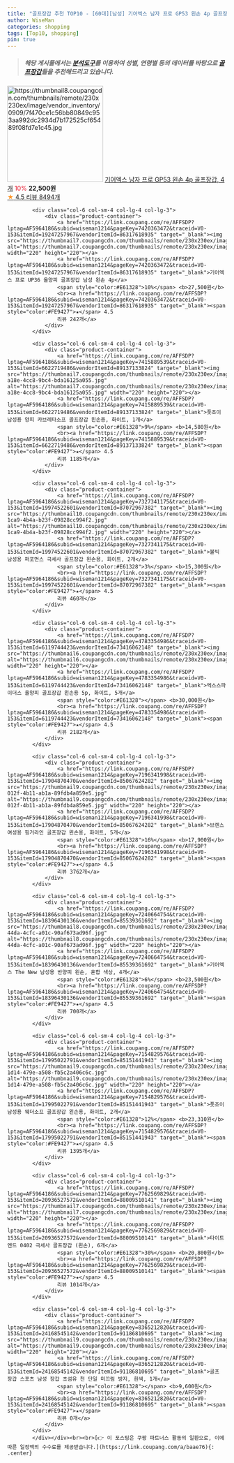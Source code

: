```yaml
---
title: "골프장갑 추천 TOP10 - [60대][남성] 기어엑스 남자 프로 GP53 왼손 4p 골프장갑, 4개"
author: WiseMan
categories: shopping
tags: [Top10, shopping]
pin: true
---
```


> ##### 해당 게시물에서는 [**분석도구**](https://itemscout.io/)를 이용하여 **성별**, **연령별** 등의 데이터를 바탕으로 [**골프장갑**](https://link.coupang.com/a/baae76)들을 추천해드리고 있습니다.
<div class="container"><div class="row">
            <div class="col-6 col-sm-4 col-lg-4 col-lg-3">
                <div class="product-container">
                    <a href="https://link.coupang.com/re/AFFSDP?lptag=AF5964186&subid=wiseman1214&pageKey=7658568513&traceid=V0-153&itemId=20397007837&vendorItemId=84095229909" target="_blank"><img src="https://thumbnail8.coupangcdn.com/thumbnails/remote/230x230ex/image/vendor_inventory/0909/7f470ce1c56bb80849c953aa992dc2934d7b172525cf65489f08fd7e1c45.jpg" alt="https://thumbnail8.coupangcdn.com/thumbnails/remote/230x230ex/image/vendor_inventory/0909/7f470ce1c56bb80849c953aa992dc2934d7b172525cf65489f08fd7e1c45.jpg" width="220" height="220"></a>
                    <a href="https://link.coupang.com/re/AFFSDP?lptag=AF5964186&subid=wiseman1214&pageKey=7658568513&traceid=V0-153&itemId=20397007837&vendorItemId=84095229909" target="_blank">기어엑스 남자 프로 GP53 왼손 4p 골프장갑, 4개</a>
                    <span style="color:#E61328">10%</span> <b>22,500원</b>
                    <br><a href="https://link.coupang.com/re/AFFSDP?lptag=AF5964186&subid=wiseman1214&pageKey=7658568513&traceid=V0-153&itemId=20397007837&vendorItemId=84095229909" target="_blank"><span style="color:#FE9427">★</span> 4.5
                    리뷰 8494개</a>
                </div>
            </div>
            
            <div class="col-6 col-sm-4 col-lg-4 col-lg-3">
                <div class="product-container">
                    <a href="https://link.coupang.com/re/AFFSDP?lptag=AF5964186&subid=wiseman1214&pageKey=7420363472&traceid=V0-153&itemId=19247257967&vendorItemId=86317618935" target="_blank"><img src="https://thumbnail7.coupangcdn.com/thumbnails/remote/230x230ex/image/vendor_inventory/2475/756dfbf728702487c5600b0b480d892e16348d7764a3cc229141f4d33771.jpg" alt="https://thumbnail7.coupangcdn.com/thumbnails/remote/230x230ex/image/vendor_inventory/2475/756dfbf728702487c5600b0b480d892e16348d7764a3cc229141f4d33771.jpg" width="220" height="220"></a>
                    <a href="https://link.coupang.com/re/AFFSDP?lptag=AF5964186&subid=wiseman1214&pageKey=7420363472&traceid=V0-153&itemId=19247257967&vendorItemId=86317618935" target="_blank">기어엑스 프로 UP36 올양피 골프장갑 남성 왼손 4p</a>
                    <span style="color:#E61328">10%</span> <b>27,500원</b>
                    <br><a href="https://link.coupang.com/re/AFFSDP?lptag=AF5964186&subid=wiseman1214&pageKey=7420363472&traceid=V0-153&itemId=19247257967&vendorItemId=86317618935" target="_blank"><span style="color:#FE9427">★</span> 4.5
                    리뷰 242개</a>
                </div>
            </div>
            
            <div class="col-6 col-sm-4 col-lg-4 col-lg-3">
                <div class="product-container">
                    <a href="https://link.coupang.com/re/AFFSDP?lptag=AF5964186&subid=wiseman1214&pageKey=7415889539&traceid=V0-153&itemId=6622719486&vendorItemId=89137133824" target="_blank"><img src="https://thumbnail7.coupangcdn.com/thumbnails/remote/230x230ex/image/retail/images/2024/03/20/18/0/396b9308-a18e-4cc8-9bc4-bda16125a055.jpg" alt="https://thumbnail7.coupangcdn.com/thumbnails/remote/230x230ex/image/retail/images/2024/03/20/18/0/396b9308-a18e-4cc8-9bc4-bda16125a055.jpg" width="220" height="220"></a>
                    <a href="https://link.coupang.com/re/AFFSDP?lptag=AF5964186&subid=wiseman1214&pageKey=7415889539&traceid=V0-153&itemId=6622719486&vendorItemId=89137133824" target="_blank">풋조이 남성용 양피 카브레타소프 골프장갑 왼손용, 화이트, 1개</a>
                    <span style="color:#E61328">9%</span> <b>14,580원</b>
                    <br><a href="https://link.coupang.com/re/AFFSDP?lptag=AF5964186&subid=wiseman1214&pageKey=7415889539&traceid=V0-153&itemId=6622719486&vendorItemId=89137133824" target="_blank"><span style="color:#FE9427">★</span> 4.5
                    리뷰 1185개</a>
                </div>
            </div>
            
            <div class="col-6 col-sm-4 col-lg-4 col-lg-3">
                <div class="product-container">
                    <a href="https://link.coupang.com/re/AFFSDP?lptag=AF5964186&subid=wiseman1214&pageKey=7327341175&traceid=V0-153&itemId=19974522601&vendorItemId=87072967382" target="_blank"><img src="https://thumbnail10.coupangcdn.com/thumbnails/remote/230x230ex/image/retail/images/2023/09/04/10/2/f1c7a15c-1ca9-4b4a-b23f-09828cc994f2.jpg" alt="https://thumbnail10.coupangcdn.com/thumbnails/remote/230x230ex/image/retail/images/2023/09/04/10/2/f1c7a15c-1ca9-4b4a-b23f-09828cc994f2.jpg" width="220" height="220"></a>
                    <a href="https://link.coupang.com/re/AFFSDP?lptag=AF5964186&subid=wiseman1214&pageKey=7327341175&traceid=V0-153&itemId=19974522601&vendorItemId=87072967382" target="_blank">볼빅 남성용 퍼포먼스 극세사 골프장갑 왼손용, 화이트, 2개</a>
                    <span style="color:#E61328">3%</span> <b>15,300원</b>
                    <br><a href="https://link.coupang.com/re/AFFSDP?lptag=AF5964186&subid=wiseman1214&pageKey=7327341175&traceid=V0-153&itemId=19974522601&vendorItemId=87072967382" target="_blank"><span style="color:#FE9427">★</span> 4.5
                    리뷰 460개</a>
                </div>
            </div>
            
            <div class="col-6 col-sm-4 col-lg-4 col-lg-3">
                <div class="product-container">
                    <a href="https://link.coupang.com/re/AFFSDP?lptag=AF5964186&subid=wiseman1214&pageKey=4783354986&traceid=V0-153&itemId=6119744423&vendorItemId=73416062148" target="_blank"><img src="https://thumbnail6.coupangcdn.com/thumbnails/remote/230x230ex/image/rs_quotation_api/zmdkzujl/fcb0efc1b8f44e7bbaf46609bc59b425.jpg" alt="https://thumbnail6.coupangcdn.com/thumbnails/remote/230x230ex/image/rs_quotation_api/zmdkzujl/fcb0efc1b8f44e7bbaf46609bc59b425.jpg" width="220" height="220"></a>
                    <a href="https://link.coupang.com/re/AFFSDP?lptag=AF5964186&subid=wiseman1214&pageKey=4783354986&traceid=V0-153&itemId=6119744423&vendorItemId=73416062148" target="_blank">엑스스파이더스 올양피 골프장갑 왼손용 5p, 화이트, 5개</a>
                    <span style="color:#E61328"></span> <b>30,000원</b>
                    <br><a href="https://link.coupang.com/re/AFFSDP?lptag=AF5964186&subid=wiseman1214&pageKey=4783354986&traceid=V0-153&itemId=6119744423&vendorItemId=73416062148" target="_blank"><span style="color:#FE9427">★</span> 4.5
                    리뷰 2182개</a>
                </div>
            </div>
            
            <div class="col-6 col-sm-4 col-lg-4 col-lg-3">
                <div class="product-container">
                    <a href="https://link.coupang.com/re/AFFSDP?lptag=AF5964186&subid=wiseman1214&pageKey=7196341998&traceid=V0-153&itemId=17904870470&vendorItemId=85067624282" target="_blank"><img src="https://thumbnail9.coupangcdn.com/thumbnails/remote/230x230ex/image/retail/images/2023/02/14/11/4/473b176a-012f-4b11-ab1a-89fdb4a859e5.jpg" alt="https://thumbnail9.coupangcdn.com/thumbnails/remote/230x230ex/image/retail/images/2023/02/14/11/4/473b176a-012f-4b11-ab1a-89fdb4a859e5.jpg" width="220" height="220"></a>
                    <a href="https://link.coupang.com/re/AFFSDP?lptag=AF5964186&subid=wiseman1214&pageKey=7196341998&traceid=V0-153&itemId=17904870470&vendorItemId=85067624282" target="_blank">브렌스 여성용 핑거라인 골프장갑 왼손용, 화이트, 5개</a>
                    <span style="color:#E61328">16%</span> <b>17,900원</b>
                    <br><a href="https://link.coupang.com/re/AFFSDP?lptag=AF5964186&subid=wiseman1214&pageKey=7196341998&traceid=V0-153&itemId=17904870470&vendorItemId=85067624282" target="_blank"><span style="color:#FE9427">★</span> 4.5
                    리뷰 3762개</a>
                </div>
            </div>
            
            <div class="col-6 col-sm-4 col-lg-4 col-lg-3">
                <div class="product-container">
                    <a href="https://link.coupang.com/re/AFFSDP?lptag=AF5964186&subid=wiseman1214&pageKey=7240664754&traceid=V0-153&itemId=18396430136&vendorItemId=85539361692" target="_blank"><img src="https://thumbnail8.coupangcdn.com/thumbnails/remote/230x230ex/image/retail/images/2023/04/03/14/8/235be384-44da-4cfc-a01c-90af673ad96f.jpg" alt="https://thumbnail8.coupangcdn.com/thumbnails/remote/230x230ex/image/retail/images/2023/04/03/14/8/235be384-44da-4cfc-a01c-90af673ad96f.jpg" width="220" height="220"></a>
                    <a href="https://link.coupang.com/re/AFFSDP?lptag=AF5964186&subid=wiseman1214&pageKey=7240664754&traceid=V0-153&itemId=18396430136&vendorItemId=85539361692" target="_blank">기어엑스 The New 남성용 반양피 왼손, 혼합 색상, 4개</a>
                    <span style="color:#E61328">6%</span> <b>23,500원</b>
                    <br><a href="https://link.coupang.com/re/AFFSDP?lptag=AF5964186&subid=wiseman1214&pageKey=7240664754&traceid=V0-153&itemId=18396430136&vendorItemId=85539361692" target="_blank"><span style="color:#FE9427">★</span> 4.5
                    리뷰 700개</a>
                </div>
            </div>
            
            <div class="col-6 col-sm-4 col-lg-4 col-lg-3">
                <div class="product-container">
                    <a href="https://link.coupang.com/re/AFFSDP?lptag=AF5964186&subid=wiseman1214&pageKey=7154829576&traceid=V0-153&itemId=17995022791&vendorItemId=85151441943" target="_blank"><img src="https://thumbnail9.coupangcdn.com/thumbnails/remote/230x230ex/image/retail/images/2023/02/22/20/6/d8311cbf-1d14-479e-a508-fb5c2a406c6c.jpg" alt="https://thumbnail9.coupangcdn.com/thumbnails/remote/230x230ex/image/retail/images/2023/02/22/20/6/d8311cbf-1d14-479e-a508-fb5c2a406c6c.jpg" width="220" height="220"></a>
                    <a href="https://link.coupang.com/re/AFFSDP?lptag=AF5964186&subid=wiseman1214&pageKey=7154829576&traceid=V0-153&itemId=17995022791&vendorItemId=85151441943" target="_blank">풋조이 남성용 웨더소프 골프장갑 왼손용, 화이트, 2개</a>
                    <span style="color:#E61328">12%</span> <b>23,310원</b>
                    <br><a href="https://link.coupang.com/re/AFFSDP?lptag=AF5964186&subid=wiseman1214&pageKey=7154829576&traceid=V0-153&itemId=17995022791&vendorItemId=85151441943" target="_blank"><span style="color:#FE9427">★</span> 4.5
                    리뷰 1395개</a>
                </div>
            </div>
            
            <div class="col-6 col-sm-4 col-lg-4 col-lg-3">
                <div class="product-container">
                    <a href="https://link.coupang.com/re/AFFSDP?lptag=AF5964186&subid=wiseman1214&pageKey=7762569829&traceid=V0-153&itemId=20936527572&vendorItemId=88009510141" target="_blank"><img src="https://thumbnail7.coupangcdn.com/thumbnails/remote/230x230ex/image/vendor_inventory/97e2/61f03fb3ea3179755ba3ea1da5c383c76d81e195cad351ab35703b051377.png" alt="https://thumbnail7.coupangcdn.com/thumbnails/remote/230x230ex/image/vendor_inventory/97e2/61f03fb3ea3179755ba3ea1da5c383c76d81e195cad351ab35703b051377.png" width="220" height="220"></a>
                    <a href="https://link.coupang.com/re/AFFSDP?lptag=AF5964186&subid=wiseman1214&pageKey=7762569829&traceid=V0-153&itemId=20936527572&vendorItemId=88009510141" target="_blank">타이트엔드 0402 극세사 골프장갑 (왼손), 6개</a>
                    <span style="color:#E61328">30%</span> <b>20,800원</b>
                    <br><a href="https://link.coupang.com/re/AFFSDP?lptag=AF5964186&subid=wiseman1214&pageKey=7762569829&traceid=V0-153&itemId=20936527572&vendorItemId=88009510141" target="_blank"><span style="color:#FE9427">★</span> 4.5
                    리뷰 1014개</a>
                </div>
            </div>
            
            <div class="col-6 col-sm-4 col-lg-4 col-lg-3">
                <div class="product-container">
                    <a href="https://link.coupang.com/re/AFFSDP?lptag=AF5964186&subid=wiseman1214&pageKey=8365212820&traceid=V0-153&itemId=24168545142&vendorItemId=91186810695" target="_blank"><img src="https://thumbnail9.coupangcdn.com/thumbnails/remote/230x230ex/image/vendor_inventory/c796/4294afbe00c003ea33dfd49fb43f5ca902aa068c47a737e2b35c5df87908.jpg" alt="https://thumbnail9.coupangcdn.com/thumbnails/remote/230x230ex/image/vendor_inventory/c796/4294afbe00c003ea33dfd49fb43f5ca902aa068c47a737e2b35c5df87908.jpg" width="220" height="220"></a>
                    <a href="https://link.coupang.com/re/AFFSDP?lptag=AF5964186&subid=wiseman1214&pageKey=8365212820&traceid=V0-153&itemId=24168545142&vendorItemId=91186810695" target="_blank">골프 장갑 스포츠 남성 장갑 초섬유 천 단일 미끄럼 방지, 흰색, 1개</a>
                    <span style="color:#E61328"></span> <b>9,600원</b>
                    <br><a href="https://link.coupang.com/re/AFFSDP?lptag=AF5964186&subid=wiseman1214&pageKey=8365212820&traceid=V0-153&itemId=24168545142&vendorItemId=91186810695" target="_blank"><span style="color:#FE9427">★</span> 
                    리뷰 0개</a>
                </div>
            </div>
            </div></div><br><br>[👉 이 포스팅은 쿠팡 파트너스 활동의 일환으로, 이에 따른 일정액의 수수료를 제공받습니다.](https://link.coupang.com/a/baae76){: .center}